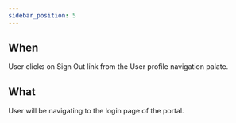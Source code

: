 ```yaml
---
sidebar_position: 5
---
```


## When
User clicks on Sign Out link from the User profile navigation palate.

## What
User will be navigating to the login page of the portal. 